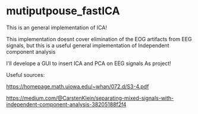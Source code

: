 # mutiputpouse_fastICA
This is an general implementation of ICA!

This implementation doesnt cover elimination of the EOG artifacts from EEG signals, but this is a useful general implementation of Independent component analysis   

I'll develope a GUI to insert ICA and PCA on EEG signals As project!



Useful sources:

https://homepage.math.uiowa.edu/~whan/072.d/S3-4.pdf

https://medium.com/@CarstenKlein/separating-mixed-signals-with-independent-component-analysis-38205188f2f4
